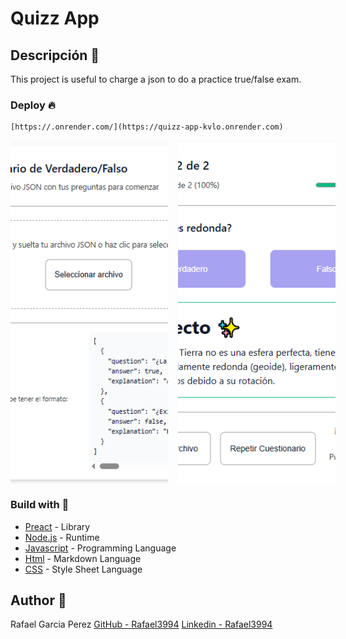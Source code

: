 # Quizz App

## Descripción 📄

This project is useful to charge a json to do a practice true/false exam.

### Deploy 🔥
```
[https://.onrender.com/](https://quizz-app-kvlo.onrender.com)
```

<div style="display: flex; gap: 1rem;">
  <img src="./public/img-readme/screenshot-init.PNG" alt="Page onload" style="height: 550px; width: 50%; object-fit: cover;" />
  <img src="./public/img-readme/screenshot-result.PNG" alt="Page quizz" style="height: 550px; width: 50%; object-fit: cover;" />
</div>

### Build with 🔨
* [Preact](https://preactjs.com/) - Library
* [Node.js](https://nodejs.org/es/) - Runtime
* [Javascript]() - Programming Language
* [Html](https://html.com/) - Markdown Language
* [CSS](https://www.w3.org/Style/CSS/Overview.en.html) -  Style Sheet Language

## Author 👑
Rafael Garcia Perez
[GitHub - Rafael3994](https://github.com/Rafael3994)
[Linkedin - Rafael3994](https://www.linkedin.com/in/rafael3994/)
